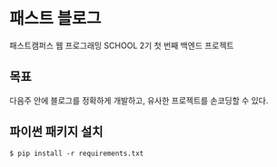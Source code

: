 # 패스트 블로그

패스트캠퍼스 웹 프로그래밍 SCHOOL 2기 첫 번째 백엔드 프로젝트


## 목표

다음주 안에 블로그를 정확하게 개발하고, 유사한 프로젝트를 손코딩할 수 있다.


## 파이썬 패키지 설치

```
$ pip install -r requirements.txt
```
